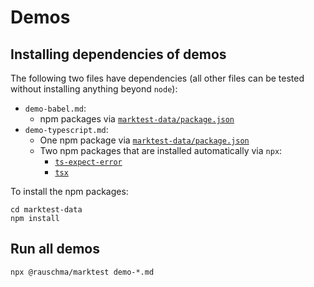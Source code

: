 # Demos

## Installing dependencies of demos

The following two files have dependencies (all other files can be tested without installing anything beyond `node`):

* `demo-babel.md`:
  * npm packages via [`marktest-data/package.json`](marktest-data/package.json)
* `demo-typescript.md`:
  * One npm package via [`marktest-data/package.json`](marktest-data/package.json)
  * Two npm packages that are installed automatically via `npx`:
    * [`ts-expect-error`](https://github.com/rauschma/ts-expect-error)
    * [`tsx`](https://github.com/privatenumber/tsx)

To install the npm packages:

```
cd marktest-data
npm install
```

## Run all demos

```
npx @rauschma/marktest demo-*.md
```
